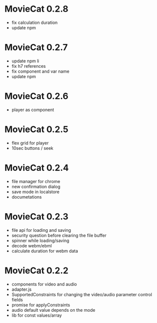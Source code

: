 # MovieCat 0.2.8

- fix calculation duration
- update npm

# MovieCat 0.2.7

- update npm li
- fix h7 references
- fix component and var name
- update npm

# MovieCat 0.2.6

- player as component

# MovieCat 0.2.5

- flex grid for player
- 10sec buttons / seek

# MovieCat 0.2.4

- file manager for chrome
- new confirmation dialog
- save mode in localstore
- documetations

# MovieCat 0.2.3

- file api for loading and saving
- security question before clearing the file buffer
- spinner while loading/saving
- decode webm/ebml
- calculate duration for webm data

# MovieCat 0.2.2

- components for video and audio
- adapter.js
- SupportedConstraints for changing the video/audio parameter control fields
- promise for applyConstraints
- audio default value depends on the mode
- lib for const values/array
